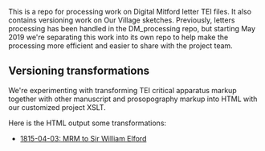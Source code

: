 This is a repo for processing work on Digital Mitford letter TEI files. 
It also contains versioning work on Our Village sketches.
Previously, letters processing has been handled in the DM_processing repo, but starting May 2019 we're separating this work into its own repo to help make the processing more efficient and easier to share with the project team.

## Versioning transformations 
We're experimenting with transforming TEI critical apparatus markup together with other manuscript and prosopography markup into HTML with our customized project XSLT. 

Here is the HTML output some transformations:
* [1815-04-03: MRM to Sir William Elford](AppCrit-1815-04-03_Elford/1815-04-03_Elford_ac.html)

